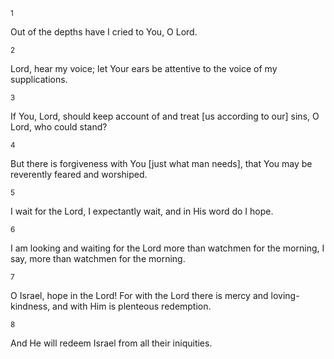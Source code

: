 <sup>1</sup> 

Out of the depths have I cried to You, O Lord. 

<sup>2</sup> 

Lord, hear my voice; let Your ears be attentive to the voice of my supplications. 

<sup>3</sup> 

If You, Lord, should keep account of and treat [us according to our] sins, O Lord, who could stand? 

<sup>4</sup> 

But there is forgiveness with You [just what man needs], that You may be reverently feared and worshiped. 

<sup>5</sup> 

I wait for the Lord, I expectantly wait, and in His word do I hope. 

<sup>6</sup> 

I am looking and waiting for the Lord more than watchmen for the morning, I say, more than watchmen for the morning. 

<sup>7</sup> 

O Israel, hope in the Lord! For with the Lord there is mercy and loving-kindness, and with Him is plenteous redemption. 

<sup>8</sup> 

And He will redeem Israel from all their iniquities.